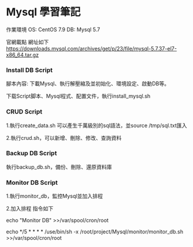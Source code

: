 # Mysql 學習筆記  

作業環境  OS: CentOS 7.9  DB: Mysql 5.7

官網載點  網址如下 https://downloads.mysql.com/archives/get/p/23/file/mysql-5.7.37-el7-x86_64.tar.gz

### Install DB Script

腳本內容: 下載Mysql、執行解壓縮及並初始化、環境設定、啟動DB等。 

下载Script脚本、Mysql程式、配置文件，執行install_mysql.sh
 
### CRUD Script

1.執行create_data.sh 可以產生千萬級別的sql語法，並source /tmp/sql.txt匯入
 
2.執行crud.sh，可以新增、刪除、修改、查詢資料

### Backup DB Script
    
執行backup_db.sh，備份、刪除、還原資料庫

### Monitor DB Script
    
1.執行monitor_db，監控Mysql並加入排程 

2.加入排程 指令如下

echo "Monitor DB" >>/var/spool/cron/root

echo */5 * * * * /use/bin/sh -x /root/project/Mysql/monitor/monitor_db.sh >>/var/spool/cron/root
